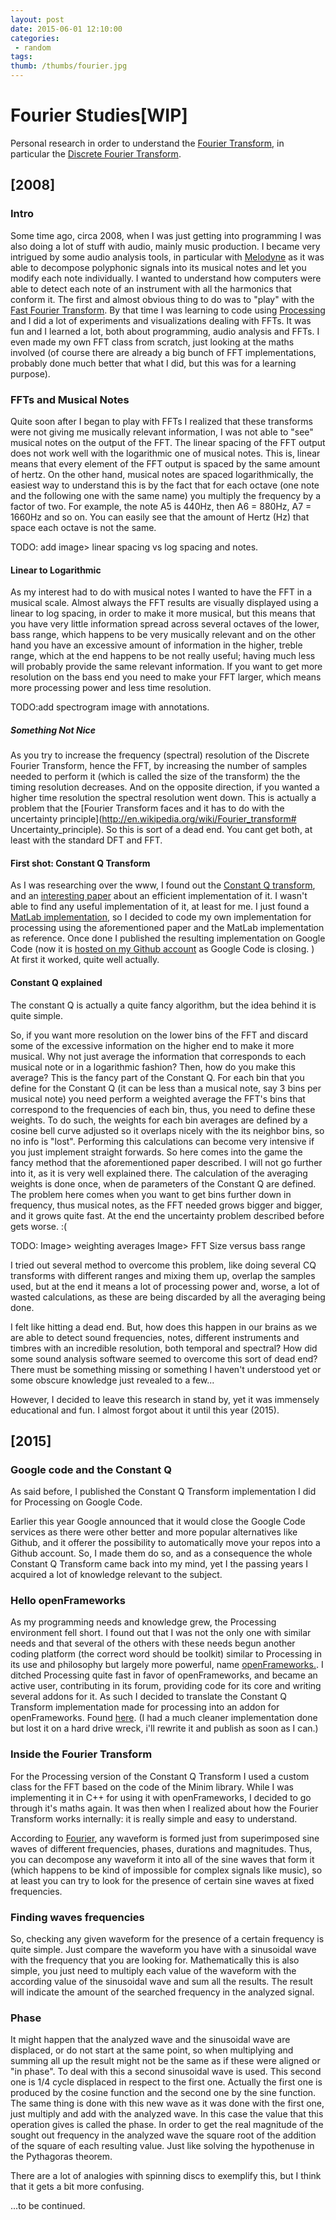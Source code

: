 ```yaml
---
layout: post
date: 2015-06-01 12:10:00
categories:
 - random
tags: 
thumb: /thumbs/fourier.jpg
---
```


# Fourier Studies[WIP]

Personal research in order to understand the [Fourier Transform](http://en.wikipedia.org/wiki/Fourier_transform), in particular the [Discrete Fourier Transform](http://en.wikipedia.org/wiki/Discrete_Fourier_transform).

## [2008]

### Intro
Some time ago, circa 2008, when I was just getting into programming I was also doing a lot of stuff with audio, mainly music production. I became very intrigued by some audio analysis tools, in particular with [Melodyne](http://www.celemony.com/en/melodyne/what-is-melodyne) as it was able to decompose polyphonic signals into its musical notes and let you modify each note individually. I wanted to understand how computers were able to detect each note of an instrument with all the harmonics that conform it. The first and almost obvious thing to do was to "play" with the [Fast Fourier Transform](http://en.wikipedia.org/wiki/Fast_Fourier_transform).
By that time I was learning to code using [Processing](https://processing.org/) and I did a lot of experiments and visualizations dealing with FFTs. It was fun and I learned a lot, both about programming, audio analysis and FFTs. I even made my own FFT class from scratch, just looking at the maths involved (of course there are already a big bunch of FFT implementations, probably done much better that what I did, but this was for a learning purpose).

### FFTs and Musical Notes
Quite soon after I began to play with FFTs I realized that these transforms were not giving me musically relevant information, I was not able to "see" musical notes on the output of the FFT. The linear spacing of the FFT output does not work well with the logarithmic one of musical notes. This is, linear means that every element of the FFT output is spaced by the same amount of hertz. On the other hand, musical notes are spaced logarithmically, the easiest way to understand this is by the fact that for each octave (one note and the following one with the same name) you multiply the frequency by a factor of two. For example, the note A5 is 440Hz, then A6 = 880Hz, A7 = 1660Hz and so on. You can easily see that the amount of Hertz (Hz) that space each octave is not the same. 

TODO: add image> linear spacing vs log spacing and notes.

#### Linear to Logarithmic
As my interest had to do with musical notes I wanted to have the FFT in a musical scale. Almost always the FFT results are visually displayed using a linear to log spacing, in order to make it more musical, but this means that you have very little information spread across several octaves of the lower, bass range, which happens to be very musically relevant and on the other hand you have an excessive amount of information in the higher, treble range, which at the end happens to be not really useful; having much less will probably provide the same relevant information. If you want to get more resolution on the bass end you need to make your FFT larger, which means more processing power and less time resolution.

TODO:add spectrogram image with annotations.

##### Something Not Nice
As you try to increase the frequency (spectral) resolution of the Discrete Fourier Transform, hence the FFT, by increasing the number of samples needed to perform it (which is called the size of the transform) the  the timing resolution decreases. And on the opposite direction, if you wanted a higher time resolution the spectral resolution went down. This is actually a problem that the [Fourier Transform faces and it has to do with the uncertainty principle](http://en.wikipedia.org/wiki/Fourier_transform# Uncertainty_principle). So this is sort of a dead end. You cant get both, at least with the standard DFT and FFT.

#### First shot: Constant Q Transform
As I was researching over the www, I found out the [Constant Q transform](http://en.wikipedia.org/wiki/Constant_Q_transform), and an [interesting paper](http://academics.wellesley.edu/Physics/brown/pubs/effalgV92P2698-P2701.pdf) about an efficient implementation of it. I wasn't able to find any useful implementation of it, at least for me. I just found a [MatLab implementation](http://wwwmath.uni-muenster.de/logik/Personen/blankertz/constQ/constQ.html), so I decided to code my own implementation for processing using the aforementioned paper and the MatLab implementation as reference. Once done I published the resulting implementation on Google Code (now it is [hosted on my Github account](https://github.com/roymacdonald/p5cq) as Google Code is closing. )
At first it worked, quite well actually.
#### Constant Q explained
The constant Q is actually a quite fancy algorithm, but the idea behind it is quite simple. 

So, if you want more resolution on the lower bins of the FFT and discard some of the excessive information on the higher end to make it more musical. Why not just average the information that corresponds to each musical note or in a logarithmic fashion?
Then, how do you make this average? This is the fancy part of the Constant Q. For each bin that you define for the Constant Q (it can be less than a musical note, say 3 bins per musical note) you need perform a weighted average the FFT's bins that correspond to the frequencies of each bin, thus, you need to define these weights. To do such, the weights for each bin averages are defined by a cosine bell curve adjusted so it overlaps nicely with the its neighbor bins, so no info is "lost". Performing this calculations can become very intensive if you just implement straight forwards. So here comes into the game the fancy method that the aforementioned paper described. I will not go further into it, as it is very well explained there.
The calculation of the averaging weights is done once, when de parameters of the Constant Q are defined.
The problem here comes when you want to get bins further down in frequency, thus musical notes, as the FFT needed grows bigger and bigger, and it grows quite fast. At the end the uncertainty problem described before gets worse. :(

TODO: Image> weighting averages
	  Image> FFT Size versus bass range 

I tried out several method to overcome this problem, like doing several CQ transforms with different ranges and mixing them up, overlap the samples used, but at the end it means a lot of processing power and, worse, a lot of wasted calculations, as these are being discarded by all the averaging being done.

I felt like hitting a dead end. But, how does this happen in our brains as we are able to detect sound frequencies, notes, different instruments and timbres with an incredible resolution, both temporal and spectral? How did some sound analysis software seemed to overcome this sort of dead end?
There must be something missing or something I haven't understood yet or some obscure knowledge just revealed to a few...

However, I decided to leave this research in stand by, yet it was immensely educational and fun. I almost forgot about it until this year (2015).


## [2015]

### Google code and the Constant Q

As said before, I published the Constant Q Transform implementation I did for Processing on Google Code.

Earlier this year Google announced that it would close the Google Code services as there were other better and more popular alternatives like Github, and it offerer the possibility to automatically move your repos into a Github account. So, I made them do so, and as a consequence the whole Constant Q Transform came back into my mind, yet I the passing years I acquired a lot of knowledge relevant to the subject.

### Hello openFrameworks
As my programming needs and knowledge grew, the Processing environment fell short. I found out that I was not the only one with similar needs and that several of the others with these needs begun another coding platform (the correct word should be toolkit) similar to Processing in its use and philosophy but largely more powerful, name [openFrameworks.](http://openframeworks.cc).
I ditched Processing quite fast in favor of openFrameworks, and became an active user, contributing in its forum, providing code for its core and writing several addons for it. As such I decided to translate the Constant Q Transform implementation made for processing into an addon for openFrameworks. Found [here](https://github.com/roymacdonald/ofxConstantQ). (I had a much cleaner implementation done but lost it on a hard drive wreck, i'll rewrite it and publish as soon as I can.)

### Inside the Fourier Transform
For the Processing version of the Constant Q Transform I used a custom class for the FFT based on the code of the Minim library. While I was implementing it in C++ for using it with openFrameworks, I decided to go through it's maths again. It was then when I realized about how the Fourier Transform works internally: it is really simple and easy to understand.

According to [Fourier](https://en.wikipedia.org/wiki/Fourier_series), any waveform is formed just from superimposed sine waves of different frequencies, phases, durations and magnitudes.
Thus, you can decompose any waveform it into all of the sine waves that form it (which happens to be kind of impossible for complex signals like music), so at least you can try to look for the presence of certain sine waves at fixed frequencies.

### Finding waves frequencies
So, checking any given waveform for the presence of a certain frequency is quite simple. Just compare the waveform you have with a sinusoidal wave with the frequency that you are looking for. Mathematically this is also simple, you just need to multiply each value of the waveform with the according value of the sinusoidal wave and sum all the results. The result will indicate the amount of the searched frequency in the analyzed signal. 

### Phase
It might happen that the analyzed wave and the sinusoidal wave are displaced, or do not start at the same point, so when multiplying and summing all up the result might not be the same as if these were aligned or "in phase". To deal with this a second sinusoidal wave is used. This second one is 1/4 cycle displaced in respect to the first one. Actually the first one is produced by the cosine function and the second one by the sine function. The same thing is done with this new wave as it was done with the first one, just multiply and add with the analyzed wave. In this case the value that this operation gives is called the phase. In order to get the real magnitude of the sought out frequency in the analyzed wave the square root of the addition of the square of each resulting value. Just like solving the hypothenuse in the Pythagoras theorem. 

There are a lot of analogies with spinning discs to exemplify this, but I think that it gets a bit more confusing.


...to be continued.



